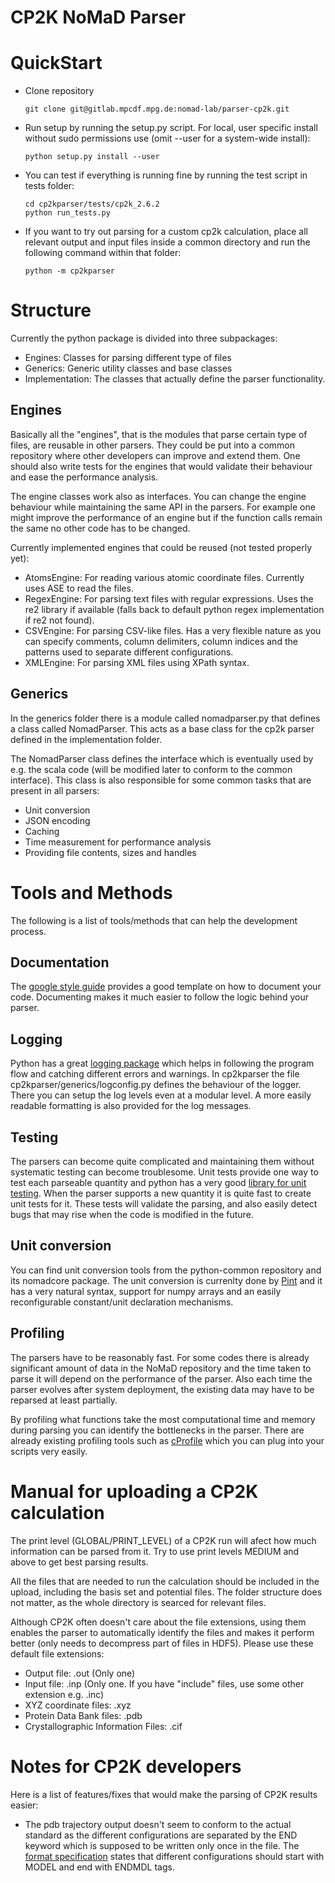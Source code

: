 # CP2K NoMaD Parser

# QuickStart
- Clone repository

    ```shell
    git clone git@gitlab.mpcdf.mpg.de:nomad-lab/parser-cp2k.git
    ```

- Run setup by running the setup.py script. For local, user specific install
  without sudo permissions use (omit --user for a system-wide install):

    ```shell
    python setup.py install --user
    ```

- You can test if everything is running fine by running the test script in tests folder:

    ```shell
    cd cp2kparser/tests/cp2k_2.6.2
    python run_tests.py
    ```

- If you want to try out parsing for a custom cp2k calculation, place all
  relevant output and input files inside a common directory and run the
  following command within that folder:

    ```shell
    python -m cp2kparser
    ```

# Structure
Currently the python package is divided into three subpackages:
- Engines: Classes for parsing different type of files
- Generics: Generic utility classes and base classes
- Implementation: The classes that actually define the parser functionality.

## Engines
Basically all the "engines", that is the modules that parse certain type of
files, are reusable in other parsers. They could be put into a common
repository where other developers can improve and extend them. One should also
write tests for the engines that would validate their behaviour and ease the
performance analysis.

The engine classes work also as interfaces. You can change the engine behaviour
while maintaining the same API in the parsers. For example one might improve
the performance of an engine but if the function calls remain the same no other
code has to be changed.

Currently implemented engines that could be reused (not tested properly yet):
- AtomsEngine: For reading various atomic coordinate files. Currently uses ASE
  to read the files.
- RegexEngine: For parsing text files with regular expressions. Uses the re2
library if available (falls back to default python regex implementation if
re2 not found).
- CSVEngine: For parsing CSV-like files. Has a very
flexible nature as you can specify comments, column delimiters, column
indices and the patterns used to separate different configurations.
- XMLEngine: For parsing XML files using XPath syntax.

## Generics
In the generics folder there is a module called nomadparser.py that defines a
class called NomadParser. This acts as a base class for the cp2k parser defined
in the implementation folder.

The NomadParser class defines the interface which is eventually used by e.g.
the scala code (will be modified later to conform to the common interface).
This class is also responsible for some common tasks that are present in all
parsers:

- Unit conversion
- JSON encoding
- Caching
- Time measurement for performance analysis
- Providing file contents, sizes and handles

# Tools and Methods

The following is a list of tools/methods that can help the development process.

## Documentation
The [google style guide](https://google.github.io/styleguide/pyguide.html?showone=Comments#Comments) provides a good template on how to document your code.
Documenting makes it much easier to follow the logic behind your parser.

## Logging
Python has a great [logging
package](https://docs.python.org/2/library/logging.html) which helps in
following the program flow and catching different errors and warnings. In
cp2kparser the file cp2kparser/generics/logconfig.py defines the behaviour of
the logger. There you can setup the log levels even at a modular level. A more
easily readable formatting is also provided for the log messages.

## Testing
The parsers can become quite complicated and maintaining them without
systematic testing can become troublesome. Unit tests provide one way to
test each parseable quantity and python has a very good [library for
unit testing](https://docs.python.org/2/library/unittest.html). When the parser
supports a new quantity it is quite fast to create unit tests for it. These
tests will validate the parsing, and also easily detect bugs that may rise when
the code is modified in the future.

## Unit conversion
You can find unit conversion tools from the python-common repository and its
nomadcore package.  The unit conversion is currenlty done by
[Pint](https://pint.readthedocs.org/en/0.6/) and it has a very natural syntax,
support for numpy arrays and an easily reconfigurable constant/unit declaration
mechanisms.

## Profiling
The parsers have to be reasonably fast. For some codes there is already
significant amount of data in the NoMaD repository and the time taken to parse
it will depend on the performance of the parser. Also each time the parser
evolves after system deployment, the existing data may have to be reparsed at
least partially.

By profiling what functions take the most computational time and memory during
parsing you can identify the bottlenecks in the parser. There are already
existing profiling tools such as
[cProfile](https://docs.python.org/2/library/profile.html#module-cProfile)
which you can plug into your scripts very easily.

# Manual for uploading a CP2K calculation
The print level (GLOBAL/PRINT_LEVEL) of a CP2K run will afect how much
information can be parsed from it. Try to use print levels MEDIUM and above to
get best parsing results.

All the files that are needed to run the calculation should be included in the
upload, including the basis set and potential files. The folder structure does
not matter, as the whole directory is searced for relevant files.

Although CP2K often doesn't care about the file extensions, using them enables
the parser to automatically identify the files and makes it perform better
(only needs to decompress part of files in HDF5). Please use these default file
extensions:
 - Output file: .out (Only one)
 - Input file: .inp (Only one. If you have "include" files, use some other extension e.g. .inc)
 - XYZ coordinate files: .xyz
 - Protein Data Bank files: .pdb
 - Crystallographic Information Files: .cif

# Notes for CP2K developers
Here is a list of features/fixes that would make the parsing of CP2K results
easier:
 - The pdb trajectory output doesn't seem to conform to the actual standard as
   the different configurations are separated by the END keyword which is
   supposed to be written only once in the file. The [format specification](http://www.wwpdb.org/documentation/file-format)
   states that different configurations should start with MODEL and end with
   ENDMDL tags.
